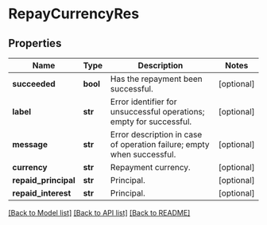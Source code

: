 # RepayCurrencyRes

## Properties
Name | Type | Description | Notes
------------ | ------------- | ------------- | -------------
**succeeded** | **bool** | Has the repayment been successful. | [optional] 
**label** | **str** | Error identifier for unsuccessful operations; empty for successful. | [optional] 
**message** | **str** | Error description in case of operation failure; empty when successful. | [optional] 
**currency** | **str** | Repayment currency. | [optional] 
**repaid_principal** | **str** | Principal. | [optional] 
**repaid_interest** | **str** | Principal. | [optional] 

[[Back to Model list]](../README.md#documentation-for-models) [[Back to API list]](../README.md#documentation-for-api-endpoints) [[Back to README]](../README.md)


